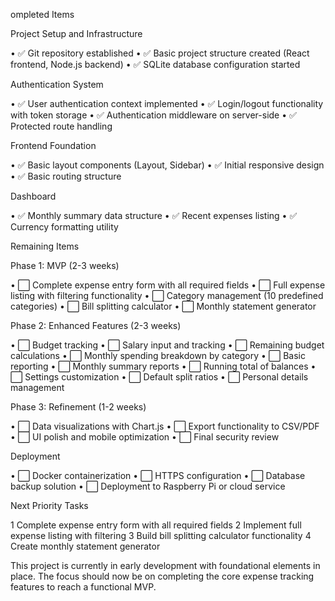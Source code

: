 ompleted Items

Project Setup and Infrastructure

 • ✅ Git repository established
 • ✅ Basic project structure created (React frontend, Node.js backend)
 • ✅ SQLite database configuration started

Authentication System

 • ✅ User authentication context implemented
 • ✅ Login/logout functionality with token storage
 • ✅ Authentication middleware on server-side
 • ✅ Protected route handling

Frontend Foundation

 • ✅ Basic layout components (Layout, Sidebar)
 • ✅ Initial responsive design
 • ✅ Basic routing structure

Dashboard

 • ✅ Monthly summary data structure
 • ✅ Recent expenses listing
 • ✅ Currency formatting utility


Remaining Items

Phase 1: MVP (2-3 weeks)

 • ⬜ Complete expense entry form with all required fields
 • ⬜ Full expense listing with filtering functionality
 • ⬜ Category management (10 predefined categories)
 • ⬜ Bill splitting calculator
 • ⬜ Monthly statement generator

Phase 2: Enhanced Features (2-3 weeks)

 • ⬜ Budget tracking
    • ⬜ Salary input and tracking
    • ⬜ Remaining budget calculations
    • ⬜ Monthly spending breakdown by category
 • ⬜ Basic reporting
    • ⬜ Monthly summary reports
    • ⬜ Running total of balances
 • ⬜ Settings customization
    • ⬜ Default split ratios
    • ⬜ Personal details management

Phase 3: Refinement (1-2 weeks)

 • ⬜ Data visualizations with Chart.js
 • ⬜ Export functionality to CSV/PDF
 • ⬜ UI polish and mobile optimization
 • ⬜ Final security review

Deployment

 • ⬜ Docker containerization
 • ⬜ HTTPS configuration
 • ⬜ Database backup solution
 • ⬜ Deployment to Raspberry Pi or cloud service


Next Priority Tasks

 1 Complete expense entry form with all required fields
 2 Implement full expense listing with filtering
 3 Build bill splitting calculator functionality
 4 Create monthly statement generator

This project is currently in early development with foundational elements in place. The focus should now be on completing the core expense tracking features to reach a
functional MVP.

